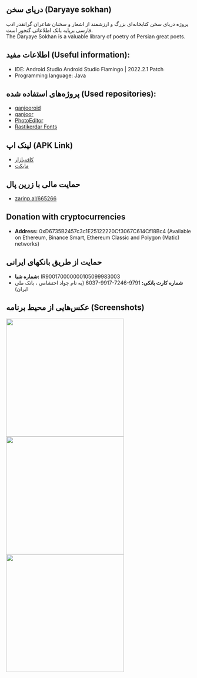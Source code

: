 ## دریای سخن (Daryaye sokhan)
‏‏پروژه دریای سخن کتابخانه‌ای بزرگ و ارزشمند از اشعار و سخنان شاعران گرانقدر ادب فارسی برپایه بانک اطلاعاتی گنجور است.  
The Daryaye Sokhan is a valuable library of poetry of Persian great poets.
 
## اطلاعات مفید (Useful information):
* IDE: Android Studio Android Studio Flamingo | 2022.2.1 Patch
* Programming language: Java

## پروژه‌های استفاده شده (Used repositories):
* [ganjooroid](https://github.com/ganjoor/ganjooroid)
* [ganjoor](https://github.com/ganjoor/ganjoor)
* [PhotoEditor](https://github.com/burhanrashid52/PhotoEditor)
* [Rastikerdar Fonts](https://rastikerdar.github.io/)


## لینک اپ (APK Link)
* [کافه‌بازار](https://cafebazaar.ir/app/ir.ham3da.darya)
* [مایکت](https://myket.ir/app/ir.ham3da.darya)

## حمایت مالی با زرین پال
* [zarinp.al/665266](https://zarinp.al/665266)

## Donation with cryptocurrencies

* <b>Address:</b> 0xD6735B2457c3c1E25122220Cf3067C614Cf18Bc4 (Available on Ethereum, Binance Smart, Ethereum Classic and Polygon (Matic) networks)

## حمایت از طریق بانکهای ایرانی 
* <b>شماره شبا:</b> <span dir="ltr">IR900170000000105099983003</span>
* <b>شماره کارت بانکی:</b> <span dir="ltr">6037-9917-7246-9791</span>
 (به نام جواد احتشامی ، بانک ملی ایران)

## عکس‌هایی از محیط برنامه (Screenshots)

<p>
<img width="320" src="screen-02.png"><br>
<img width="320" src="screen-03.png"><br>
<img width="320" src="screen-04.png">
</p>
